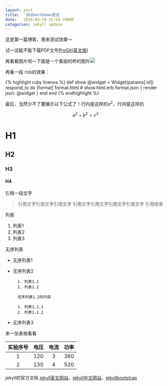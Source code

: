 ```yaml
---
layout:	post
title:	'测试markdown语法'
date:	2016-03-29 22:59 +0800
categories:	jekyll update
---
```


这是第一篇博客，用来测试效果～

试一试能不能下载PDF文件[ProGit(英文版)]({{site.url}}/downloads/progit.en.pdf)

再看看图片呗～下面是一个美丽的桥的图片![]({{site.url}}/downloads/桥.jpg)

再看一段 `代码`的效果：

{% highlight ruby linenos %}
	def show
	  @widget = Widget(params[:id])
	  respond_to do |format|
	    format.html # show.html.erb
	    format.json { render json: @widget }
	  end
end
{% endhighlight %}

最后，当然少不了要展示以下公式了！行内是这样的$a^2$，行间是这样的

$$a^2+b^2 = c^2$$

# H1

## H2

### H3

#### H4



引用一段文字
>  引用文字引用文字引用文字
  引用文字引用文字引用文字引用文字
  引用结束

列表

1. 列表1
2. 列表2
3. 列表3

无序列表

+ 无序列表1
* 无序列表2

		1. 列表1.1
		2. 列表1.2
		
		无序列表1.2的内容

		1. 列表1.2.1
		2. 列表1.2.2
		
- 无序列表3

来一张表格看看

|实验序号|电压|电流|功率|
|:--------------:|:--:|:--:|:--:|
|1|120|3|360|
|2|130|4|520|


jekyll的官方文档
[jekyll英文网站](http://jekyllrb.com)，[jekyll中文网站](http://jekyllcn.com)，[jekyllbootstrap](http://jekyllbootstrap.com)
